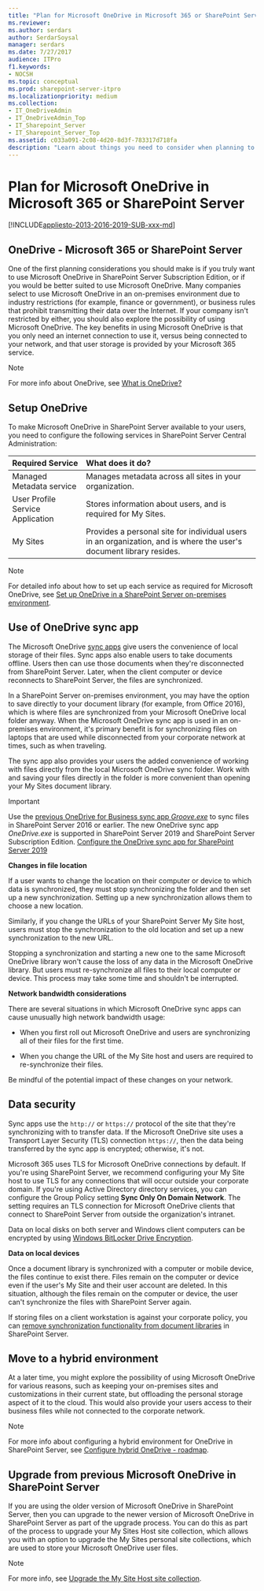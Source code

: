 ```yaml
---
title: "Plan for Microsoft OneDrive in Microsoft 365 or SharePoint Server"
ms.reviewer: 
ms.author: serdars
author: SerdarSoysal
manager: serdars
ms.date: 7/27/2017
audience: ITPro
f1.keywords:
- NOCSH
ms.topic: conceptual
ms.prod: sharepoint-server-itpro
ms.localizationpriority: medium
ms.collection:
- IT_OneDriveAdmin
- IT_OneDriveAdmin_Top
- IT_Sharepoint_Server
- IT_Sharepoint_Server_Top
ms.assetid: c033a091-2c08-4d20-8d3f-783317d718fa
description: "Learn about things you need to consider when planning to set up Microsoft OneDrive in a SharePoint Server on-premises environment."
---
```


# Plan for Microsoft OneDrive in Microsoft 365 or SharePoint Server

[!INCLUDE[appliesto-2013-2016-2019-SUB-xxx-md](../includes/appliesto-2013-2016-2019-SUB-xxx-md.md)]
  
    
## OneDrive - Microsoft 365 or SharePoint Server
<a name="section1"> </a>

One of the first planning considerations you should make is if you truly want to use Microsoft OneDrive in SharePoint Server Subscription Edition, or if you would be better suited to use Microsoft OneDrive. Many companies select to use Microsoft OneDrive in an on-premises environment due to industry restrictions (for example, finance or government), or business rules that prohibit transmitting their data over the Internet. If your company isn't restricted by either, you should also explore the possibility of using Microsoft OneDrive. The key benefits in using Microsoft OneDrive is that you only need an internet connection to use it, versus being connected to your network, and that user storage is provided by your Microsoft 365 service.
  
> [!NOTE]
> For more info about OneDrive, see [What is OneDrive?](https://support.office.com/article/187f90af-056f-47c0-9656-cc0ddca7fdc2)
  
## Setup OneDrive
<a name="section2"> </a>

To make Microsoft OneDrive in SharePoint Server available to your users, you need to configure the following services in SharePoint Server Central Administration:
  
|**Required Service**|**What does it do?**|
|:-----|:-----|
|Managed Metadata service  <br/> |Manages metadata across all sites in your organization.  <br/> |
|User Profile Service Application  <br/> |Stores information about users, and is required for My Sites.  <br/> |
|My Sites  <br/> |Provides a personal site for individual users in an organization, and is where the user's document library resides.  <br/> |
   
> [!NOTE]
> For detailed info about how to set up each service as required for Microsoft OneDrive, see [Set up OneDrive in a SharePoint Server on-premises environment](set-up-onedrive-for-business.md).
  
## Use of OneDrive sync app
<a name="section3"> </a>

The Microsoft OneDrive [sync apps](https://go.microsoft.com/fwlink/?LinkId=522308) give users the convenience of local storage of their files. Sync apps also enable users to take documents offline. Users then can use those documents when they're disconnected from SharePoint Server. Later, when the client computer or device reconnects to SharePoint Server, the files are synchronized.
  
In a SharePoint Server on-premises environment, you may have the option to save directly to your document library (for example, from Office 2016), which is where files are synchronized from your Microsoft OneDrive local folder anyway. When the Microsoft OneDrive sync app is used in an on-premises environment, it's primary benefit is for synchronizing files on laptops that are used while disconnected from your corporate network at times, such as when traveling.
  
The sync app also provides your users the added convenience of working with files directly from the local Microsoft OneDrive sync folder. Work with and saving your files directly in the folder is more convenient than opening your My Sites document library.
  
> [!IMPORTANT]
> Use the [previous OneDrive for Business sync app _Groove.exe_](/onedrive/install-previous-sync-app.md) to sync files in SharePoint Server 2016 or earlier. The new OneDrive sync app _OneDrive.exe_ is supported in SharePoint Server 2019 and SharePoint Server Subscription Edition. [Configure the OneDrive sync app for SharePoint Server 2019](../install/configure-syncing-with-the-onedrive-sync-app.md)
  
 **Changes in file location**
  
If a user wants to change the location on their computer or device to which data is synchronized, they must stop synchronizing the folder and then set up a new synchronization. Setting up a new synchronization allows them to choose a new location.
  
Similarly, if you change the URLs of your SharePoint Server My Site host, users must stop the synchronization to the old location and set up a new synchronization to the new URL.
  
Stopping a synchronization and starting a new one to the same Microsoft OneDrive library won't cause the loss of any data in the Microsoft OneDrive library. But users must re-synchronize all files to their local computer or device. This process may take some time and shouldn't be interrupted.
  
 **Network bandwidth considerations**
  
There are several situations in which Microsoft OneDrive sync apps can cause unusually high network bandwidth usage:
  
- When you first roll out Microsoft OneDrive and users are synchronizing all of their files for the first time.
    
- When you change the URL of the My Site host and users are required to re-synchronize their files.
    
Be mindful of the potential impact of these changes on your network. 
  
## Data security
<a name="section4"> </a>

Sync apps use the `http://` or `https://` protocol of the site that they're synchronizing with to transfer data. If the Microsoft OneDrive site uses a Transport Layer Security  (TLS) connection `https://`, then the data being transferred by the sync app is encrypted; otherwise, it's not.
  
Microsoft 365 uses TLS for Microsoft OneDrive connections by default. If you're using SharePoint Server, we recommend configuring your My Site host to use TLS for any connections that will occur outside your corporate domain. If you're using Active Directory directory services, you can configure the Group Policy setting **Sync Only On Domain Network**. The setting requires an TLS connection for Microsoft OneDrive clients that connect to SharePoint Server from outside the organization's intranet.
  
Data on local disks on both server and Windows client computers can be encrypted by using [Windows BitLocker Drive Encryption](https://go.microsoft.com/fwlink/p/?LinkId=163122).
  
 **Data on local devices**
  
Once a document library is synchronized with a computer or mobile device, the files continue to exist there. Files remain on the computer or device even if the user's My Site and their user account are deleted. In this situation, although the files remain on the computer or device, the user can't synchronize the files with SharePoint Server again.
  
If storing files on a client workstation is against your corporate policy, you can [remove synchronization functionality from document libraries](../sharepoint-server.yml) in SharePoint Server. 
  
## Move to a hybrid environment
<a name="section5"> </a>

At a later time, you might explore the possibility of using Microsoft OneDrive for various reasons, such as keeping your on-premises sites and customizations in their current state, but offloading the personal storage aspect of it to the cloud. This would also provide your users access to their business files while not connected to the corporate network.
  
> [!NOTE]
> For more info about configuring a hybrid environment for OneDrive in SharePoint Server, see [Configure hybrid OneDrive - roadmap](../hybrid/configure-hybrid-onedrive-for-businessroadmap.md). 
  
## Upgrade from previous Microsoft OneDrive in SharePoint Server
<a name="section6"> </a>

If you are using the older version of Microsoft OneDrive in SharePoint Server, then you can upgrade to the newer version of Microsoft OneDrive in SharePoint Server as part of the upgrade process. You can do this as part of the process to upgrade your My Sites Host site collection, which allows you with an option to upgrade the My Sites personal site collections, which are used to store your Microsoft OneDrive user files.
  
> [!NOTE]
> For more info, see [Upgrade the My Site Host site collection](../upgrade-and-update/upgrade-my-sites.md#UMSH). 
